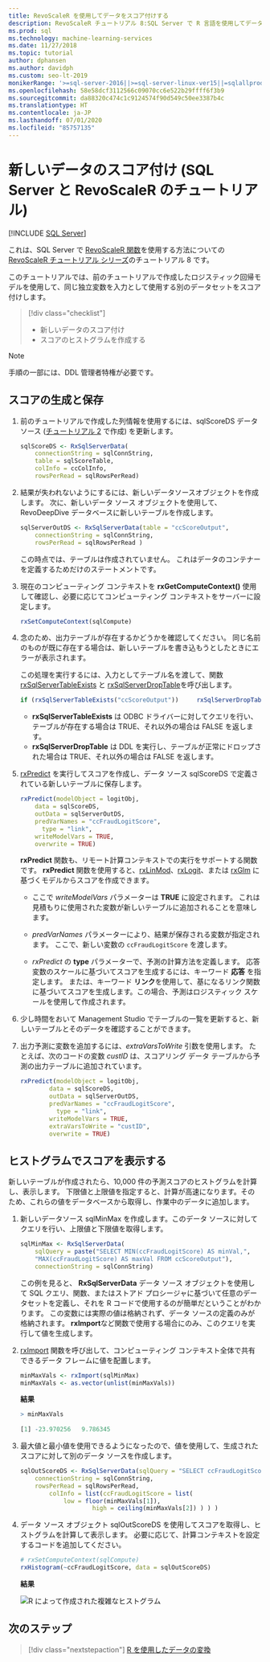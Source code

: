 ```yaml
---
title: RevoScaleR を使用してデータをスコア付けする
description: RevoScaleR チュートリアル 8:SQL Server で R 言語を使用してデータをスコア付けする方法。
ms.prod: sql
ms.technology: machine-learning-services
ms.date: 11/27/2018
ms.topic: tutorial
author: dphansen
ms.author: davidph
ms.custom: seo-lt-2019
monikerRange: '>=sql-server-2016||>=sql-server-linux-ver15||=sqlallproducts-allversions'
ms.openlocfilehash: 58e58dcf3112566c09070cc6e522b29ffff6f3b9
ms.sourcegitcommit: da88320c474c1c9124574f90d549c50ee3387b4c
ms.translationtype: HT
ms.contentlocale: ja-JP
ms.lasthandoff: 07/01/2020
ms.locfileid: "85757135"
---
```

# <a name="score-new-data-sql-server-and-revoscaler-tutorial"></a>新しいデータのスコア付け (SQL Server と RevoScaleR のチュートリアル)
 [!INCLUDE [SQL Server](../../includes/applies-to-version/sqlserver.md)]

これは、SQL Server で [RevoScaleR 関数](https://docs.microsoft.com/machine-learning-server/r-reference/revoscaler/revoscaler)を使用する方法についての [RevoScaleR チュートリアル シリーズ](deepdive-data-science-deep-dive-using-the-revoscaler-packages.md)のチュートリアル 8 です。

このチュートリアルでは、前のチュートリアルで作成したロジスティック回帰モデルを使用して、同じ独立変数を入力として使用する別のデータセットをスコア付けします。

> [!div class="checklist"]
> * 新しいデータのスコア付け
> * スコアのヒストグラムを作成する

> [!NOTE]
> 手順の一部には、DDL 管理者特権が必要です。

## <a name="generate-and-save-scores"></a>スコアの生成と保存
  
1. 前のチュートリアルで作成した列情報を使用するには、sqlScoreDS データソース ([チュートリアル 2](deepdive-create-sql-server-data-objects-using-rxsqlserverdata.md) で作成) を更新します。
  
    ```R
    sqlScoreDS <- RxSqlServerData(
        connectionString = sqlConnString,
        table = sqlScoreTable,
        colInfo = ccColInfo,
        rowsPerRead = sqlRowsPerRead)
    ```
  
2. 結果が失われないようにするには、新しいデータソースオブジェクトを作成します。 次に、新しいデータ ソース オブジェクトを使用して、RevoDeepDive データベースに新しいテーブルを作成します。
  
    ```R
    sqlServerOutDS <- RxSqlServerData(table = "ccScoreOutput",
        connectionString = sqlConnString,
        rowsPerRead = sqlRowsPerRead )
    ```
    この時点では、テーブルは作成されていません。 これはデータのコンテナーを定義するためだけのステートメントです。
     
3. 現在のコンピューティング コンテキストを **rxGetComputeContext()** 使用して確認し、必要に応じてコンピューティング コンテキストをサーバーに設定します。
  
    ```R
    rxSetComputeContext(sqlCompute)
    ```
  
4. 念のため、出力テーブルが存在するかどうかを確認してください。 同じ名前のものが既に存在する場合は、新しいテーブルを書き込もうとしたときにエラーが表示されます。
  
    この処理を実行するには、入力としてテーブル名を渡して、関数 [rxSqlServerTableExists](https://docs.microsoft.com/machine-learning-server/r-reference/revoscaler/rxsqlserverdroptable) と [rxSqlServerDropTable](https://docs.microsoft.com/machine-learning-server/r-reference/revoscaler/rxsqlserverdroptable)を呼び出します。
  
    ```R
    if (rxSqlServerTableExists("ccScoreOutput"))     rxSqlServerDropTable("ccScoreOutput")
    ```
  
    + **rxSqlServerTableExists** は ODBC ドライバーに対してクエリを行い、テーブルが存在する場合は TRUE、それ以外の場合は FALSE を返します。
    + **rxSqlServerDropTable** は DDL を実行し、テーブルが正常にドロップされた場合は TRUE、それ以外の場合は FALSE を返します。

5. [rxPredict](https://docs.microsoft.com/machine-learning-server/r-reference/revoscaler/rxpredict) を実行してスコアを作成し、データ ソース sqlScoreDS で定義されている新しいテーブルに保存します。
  
    ```R
    rxPredict(modelObject = logitObj,
        data = sqlScoreDS,
        outData = sqlServerOutDS,
        predVarNames = "ccFraudLogitScore",
          type = "link",
        writeModelVars = TRUE,
        overwrite = TRUE)
    ```
  
    **rxPredict** 関数も、リモート計算コンテキストでの実行をサポートする関数です。 **rxPredict** 関数を使用すると、[rxLinMod](https://docs.microsoft.com/machine-learning-server/r-reference/revoscaler/rxlinmod)、[rxLogit](https://docs.microsoft.com/machine-learning-server/r-reference/revoscaler/rxlogit)、または [rxGlm](https://docs.microsoft.com/machine-learning-server/r-reference/revoscaler/rxglm) に基づくモデルからスコアを作成できます。
  
    - ここで *writeModelVars* パラメーターは **TRUE** に設定されます。 これは見積もりに使用された変数が新しいテーブルに追加されることを意味します。
  
    - *predVarNames* パラメーターにより、結果が保存される変数が指定されます。 ここで、新しい変数の `ccFraudLogitScore` を渡します。
  
    - *rxPredict* の **type** パラメーターで、予測の計算方法を定義します。 応答変数のスケールに基づいてスコアを生成するには、キーワード **応答** を指定します。 または、キーワード **リンク**を使用して、基になるリンク関数に基づいてスコアを生成します。この場合、予測はロジスティック スケールを使用して作成されます。

6. 少し時間をおいて Management Studio でテーブルの一覧を更新すると、新しいテーブルとそのデータを確認することができます。

7. 出力予測に変数を追加するには、*extraVarsToWrite* 引数を使用します。  たとえば、次のコードの変数 *custID* は、スコアリング データ テーブルから予測の出力テーブルに追加されています。
  
    ```R
    rxPredict(modelObject = logitObj,
            data = sqlScoreDS,
            outData = sqlServerOutDS,
            predVarNames = "ccFraudLogitScore",
              type = "link",
            writeModelVars = TRUE,
            extraVarsToWrite = "custID",
            overwrite = TRUE)
    ```

## <a name="display-scores-in-a-histogram"></a>ヒストグラムでスコアを表示する

新しいテーブルが作成されたら、10,000 件の予測スコアのヒストグラムを計算し、表示します。 下限値と上限値を指定すると、計算が高速になります。そのため、これらの値をデータベースから取得し、作業中のデータに追加します。

1. 新しいデータソース sqlMinMax を作成します。このデータ ソースに対してクエリを行い、上限値と下限値を取得します。
  
    ```R
    sqlMinMax <- RxSqlServerData(
        sqlQuery = paste("SELECT MIN(ccFraudLogitScore) AS minVal,",
        "MAX(ccFraudLogitScore) AS maxVal FROM ccScoreOutput"),
        connectionString = sqlConnString)
    ```

     この例を見ると、 **RxSqlServerData** データ ソース オブジェクトを使用して SQL クエリ、関数、またはストアド プロシージャに基づいて任意のデータセットを定義し、それを R コードで使用するのが簡単だということがわかります。 この変数には実際の値は格納されず、データ ソースの定義のみが格納されます。 **rxImport**など関数で使用する場合にのみ、このクエリを実行して値を生成します。
      
2. [rxImport](https://docs.microsoft.com/machine-learning-server/r-reference/revoscaler/rximport) 関数を呼び出して、コンピューティング コンテキスト全体で共有できるデータ フレームに値を配置します。
  
    ```R
    minMaxVals <- rxImport(sqlMinMax)
    minMaxVals <- as.vector(unlist(minMaxVals))
    ```

    **結果**
     
    ```R
    > minMaxVals
     
    [1] -23.970256   9.786345
    ```

3. 最大値と最小値を使用できるようになったので、値を使用して、生成されたスコアに対して別のデータ ソースを作成します。
  
    ```R
    sqlOutScoreDS <- RxSqlServerData(sqlQuery = "SELECT ccFraudLogitScore FROM ccScoreOutput",
        connectionString = sqlConnString,
        rowsPerRead = sqlRowsPerRead,
            colInfo = list(ccFraudLogitScore = list(
                low = floor(minMaxVals[1]),
                        high = ceiling(minMaxVals[2]) ) ) )
    ```

4. データ ソース オブジェクト sqlOutScoreDS を使用してスコアを取得し、ヒストグラムを計算して表示します。 必要に応じて、計算コンテキストを設定するコードを追加してください。
  
    ```R
    # rxSetComputeContext(sqlCompute)
    rxHistogram(~ccFraudLogitScore, data = sqlOutScoreDS)
    ```
  
    **結果**
  
    ![R によって作成された複雑なヒストグラム](media/rsql-sue-complex-histogram.png "R によって作成された複雑なヒストグラム")
  
## <a name="next-steps"></a>次のステップ

> [!div class="nextstepaction"]
> [R を使用したデータの変換](../../machine-learning/tutorials/deepdive-transform-data-using-r.md)